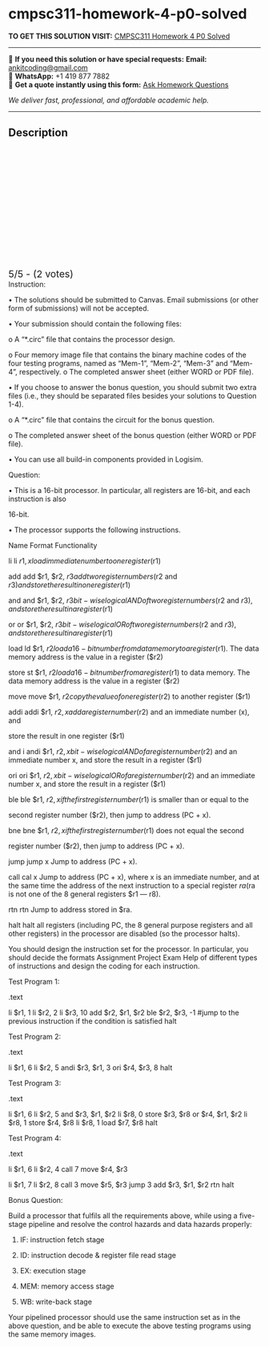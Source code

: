 # cmpsc311-homework-4-p0-solved
**TO GET THIS SOLUTION VISIT:** [CMPSC311 Homework 4 P0 Solved](https://www.ankitcodinghub.com/product/311-homework-4-p0-solved/)


---

📩 **If you need this solution or have special requests:** **Email:** ankitcoding@gmail.com  
📱 **WhatsApp:** +1 419 877 7882  
📄 **Get a quote instantly using this form:** [Ask Homework Questions](https://www.ankitcodinghub.com/services/ask-homework-questions/)

*We deliver fast, professional, and affordable academic help.*

---

<h2>Description</h2>



<div class="kk-star-ratings kksr-auto kksr-align-center kksr-valign-top" data-payload="{&quot;align&quot;:&quot;center&quot;,&quot;id&quot;:&quot;124472&quot;,&quot;slug&quot;:&quot;default&quot;,&quot;valign&quot;:&quot;top&quot;,&quot;ignore&quot;:&quot;&quot;,&quot;reference&quot;:&quot;auto&quot;,&quot;class&quot;:&quot;&quot;,&quot;count&quot;:&quot;2&quot;,&quot;legendonly&quot;:&quot;&quot;,&quot;readonly&quot;:&quot;&quot;,&quot;score&quot;:&quot;5&quot;,&quot;starsonly&quot;:&quot;&quot;,&quot;best&quot;:&quot;5&quot;,&quot;gap&quot;:&quot;4&quot;,&quot;greet&quot;:&quot;Rate this product&quot;,&quot;legend&quot;:&quot;5\/5 - (2 votes)&quot;,&quot;size&quot;:&quot;24&quot;,&quot;title&quot;:&quot;CMPSC311 Homework 4 P0 Solved&quot;,&quot;width&quot;:&quot;138&quot;,&quot;_legend&quot;:&quot;{score}\/{best} - ({count} {votes})&quot;,&quot;font_factor&quot;:&quot;1.25&quot;}">

<div class="kksr-stars">

<div class="kksr-stars-inactive">
            <div class="kksr-star" data-star="1" style="padding-right: 4px">


<div class="kksr-icon" style="width: 24px; height: 24px;"></div>
        </div>
            <div class="kksr-star" data-star="2" style="padding-right: 4px">


<div class="kksr-icon" style="width: 24px; height: 24px;"></div>
        </div>
            <div class="kksr-star" data-star="3" style="padding-right: 4px">


<div class="kksr-icon" style="width: 24px; height: 24px;"></div>
        </div>
            <div class="kksr-star" data-star="4" style="padding-right: 4px">


<div class="kksr-icon" style="width: 24px; height: 24px;"></div>
        </div>
            <div class="kksr-star" data-star="5" style="padding-right: 4px">


<div class="kksr-icon" style="width: 24px; height: 24px;"></div>
        </div>
    </div>

<div class="kksr-stars-active" style="width: 138px;">
            <div class="kksr-star" style="padding-right: 4px">


<div class="kksr-icon" style="width: 24px; height: 24px;"></div>
        </div>
            <div class="kksr-star" style="padding-right: 4px">


<div class="kksr-icon" style="width: 24px; height: 24px;"></div>
        </div>
            <div class="kksr-star" style="padding-right: 4px">


<div class="kksr-icon" style="width: 24px; height: 24px;"></div>
        </div>
            <div class="kksr-star" style="padding-right: 4px">


<div class="kksr-icon" style="width: 24px; height: 24px;"></div>
        </div>
            <div class="kksr-star" style="padding-right: 4px">


<div class="kksr-icon" style="width: 24px; height: 24px;"></div>
        </div>
    </div>
</div>


<div class="kksr-legend" style="font-size: 19.2px;">
            5/5 - (2 votes)    </div>
    </div>
Instruction:

• The solutions should be submitted to Canvas. Email submissions (or other form of submissions) will not be accepted.

• Your submission should contain the following files:

o A “*.circ” file that contains the processor design.

o Four memory image file that contains the binary machine codes of the four testing programs, named as “Mem-1”, “Mem-2”, “Mem-3” and “Mem-4”, respectively. o The completed answer sheet (either WORD or PDF file).

• If you choose to answer the bonus question, you should submit two extra files (i.e., they should be separated files besides your solutions to Question 1-4).

o A “*.circ” file that contains the circuit for the bonus question.

o The completed answer sheet of the bonus question (either WORD or PDF file).

• You can use all build-in components provided in Logisim.

Question:

• This is a 16-bit processor. In particular, all registers are 16-bit, and each instruction is also

16-bit.

• The processor supports the following instructions.

Name Format Functionality

li li $r1, x load immediate number to one register ($r1)

add add $r1, $r2, $r3 add two register numbers ($r2 and $r3) and store the result in one register ($r1)

and and $r1, $r2, $r3 bit-wise logical AND of two register numbers ($r2 and $r3), and store the result in a register ($r1)

or or $r1, $r2, $r3 bit-wise logical OR of two register numbers ($r2 and $r3), and store the result in a register ($r1)

load ld $r1, $r2 load a 16-bit number from data memory to a register ($r1). The data memory address is the value in a register ($r2)

store st $r1, $r2 load a 16-bit number from a register ($r1) to data memory. The data memory address is the value in a register ($r2)

move move $r1, $r2 copy the value of one register ($r2) to another register ($r1)

addi addi $r1, $r2, x add a register number ($r2) and an immediate number (x), and

store the result in one register ($r1)

and i andi $r1, $r2, x bit-wise logical AND of a register number ($r2) and an immediate number x, and store the result in a register ($r1)

ori ori $r1, $r2, x bit-wise logical OR of a register number ($r2) and an immediate number x, and store the result in a register ($r1)

ble ble $r1, $r2, x if the first register number ($r1) is smaller than or equal to the

second register number ($r2), then jump to address (PC + x).

bne bne $r1, $r2, x if the first register number ($r1) does not equal the second

register number ($r2), then jump to address (PC + x).

jump jump x Jump to address (PC + x).

call cal x Jump to address (PC + x), where x is an immediate number, and at the same time the address of the next instruction to a special register $ra ($ra is not one of the 8 general registers $r1 — r8).

rtn rtn Jump to address stored in $ra.

halt halt all registers (including PC, the 8 general purpose registers and all other registers) in the processor are disabled (so the processor halts).

You should design the instruction set for the processor. In particular, you should decide the formats Assignment Project Exam Help of different types of instructions and design the coding for each instruction.

Test Program 1:

.text

li $r1, 1 li $r2, 2 li $r3, 10 add $r2, $r1, $r2 ble $r2, $r3, -1 #jump to the previous instruction if the condition is satisfied halt

Test Program 2:

.text

li $r1, 6 li $r2, 5 andi $r3, $r1, 3 ori $r4, $r3, 8 halt

Test Program 3:

.text

li $r1, 6 li $r2, 5 and $r3, $r1, $r2 li $r8, 0 store $r3, $r8 or $r4, $r1, $r2 li $r8, 1 store $r4, $r8 li $r8, 1 load $r7, $r8 halt

Test Program 4:

.text

li $r1, 6 li $r2, 4 call 7 move $r4, $r3

li $r1, 7 li $r2, 8 call 3 move $r5, $r3 jump 3 add $r3, $r1, $r2 rtn halt

Bonus Question:

Build a processor that fulfils all the requirements above, while using a five-stage pipeline and resolve the control hazards and data hazards properly:

1. IF: instruction fetch stage

2. ID: instruction decode &amp; register file read stage

3. EX: execution stage

4. MEM: memory access stage

5. WB: write-back stage

Your pipelined processor should use the same instruction set as in the above question, and be able to execute the above testing programs using the same memory images.
